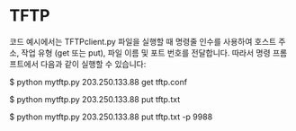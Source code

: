 
# TFTP
코드 예시에서는 TFTPclient.py 파일을 실행할 때 명령줄 인수를 사용하여 호스트 주소, 작업 유형 (get 또는 put), 파일 이름 및 포트 번호를 전달합니다. 따라서 명령 프롬프트에서 다음과 같이 실행할 수 있습니다:

$ python mytftp.py 203.250.133.88 get tftp.conf

$ python mytftp.py 203.250.133.88 put tftp.txt

$ python mytftp.py 203.250.133.88 put tftp.txt -p 9988


